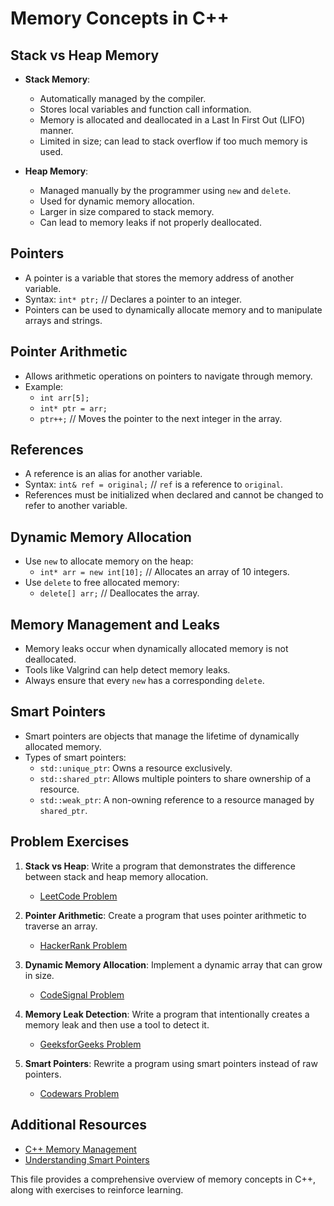 # Memory Concepts in C++

## Stack vs Heap Memory
- **Stack Memory**: 
  - Automatically managed by the compiler.
  - Stores local variables and function call information.
  - Memory is allocated and deallocated in a Last In First Out (LIFO) manner.
  - Limited in size; can lead to stack overflow if too much memory is used.

- **Heap Memory**: 
  - Managed manually by the programmer using `new` and `delete`.
  - Used for dynamic memory allocation.
  - Larger in size compared to stack memory.
  - Can lead to memory leaks if not properly deallocated.

## Pointers
- A pointer is a variable that stores the memory address of another variable.
- Syntax: `int* ptr;` // Declares a pointer to an integer.
- Pointers can be used to dynamically allocate memory and to manipulate arrays and strings.

## Pointer Arithmetic
- Allows arithmetic operations on pointers to navigate through memory.
- Example:
  - `int arr[5];`
  - `int* ptr = arr;`
  - `ptr++;` // Moves the pointer to the next integer in the array.

## References
- A reference is an alias for another variable.
- Syntax: `int& ref = original;` // `ref` is a reference to `original`.
- References must be initialized when declared and cannot be changed to refer to another variable.

## Dynamic Memory Allocation
- Use `new` to allocate memory on the heap:
  - `int* arr = new int[10];` // Allocates an array of 10 integers.
- Use `delete` to free allocated memory:
  - `delete[] arr;` // Deallocates the array.

## Memory Management and Leaks
- Memory leaks occur when dynamically allocated memory is not deallocated.
- Tools like Valgrind can help detect memory leaks.
- Always ensure that every `new` has a corresponding `delete`.

## Smart Pointers
- Smart pointers are objects that manage the lifetime of dynamically allocated memory.
- Types of smart pointers:
  - `std::unique_ptr`: Owns a resource exclusively.
  - `std::shared_ptr`: Allows multiple pointers to share ownership of a resource.
  - `std::weak_ptr`: A non-owning reference to a resource managed by `shared_ptr`.

## Problem Exercises
1. **Stack vs Heap**: Write a program that demonstrates the difference between stack and heap memory allocation.
   - [LeetCode Problem](https://leetcode.com)
   
2. **Pointer Arithmetic**: Create a program that uses pointer arithmetic to traverse an array.
   - [HackerRank Problem](https://www.hackerrank.com)

3. **Dynamic Memory Allocation**: Implement a dynamic array that can grow in size.
   - [CodeSignal Problem](https://codesignal.com)

4. **Memory Leak Detection**: Write a program that intentionally creates a memory leak and then use a tool to detect it.
   - [GeeksforGeeks Problem](https://www.geeksforgeeks.org)

5. **Smart Pointers**: Rewrite a program using smart pointers instead of raw pointers.
   - [Codewars Problem](https://www.codewars.com)

## Additional Resources
- [C++ Memory Management](https://www.learncpp.com/cpp-tutorial/dynamic-memory/)
- [Understanding Smart Pointers](https://www.geeksforgeeks.org/smart-pointers-c-11/)

This file provides a comprehensive overview of memory concepts in C++, along with exercises to reinforce learning.